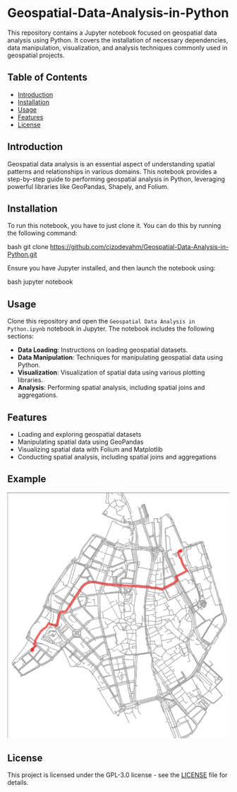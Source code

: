 # Geospatial-Data-Analysis-in-Python
This repository contains a Jupyter notebook focused on geospatial data analysis using Python. It covers the installation of necessary dependencies, data manipulation, visualization, and analysis techniques commonly used in geospatial projects.

## Table of Contents

- [Introduction](#introduction)
- [Installation](#installation)
- [Usage](#usage)
- [Features](#features)
- [License](#license)

## Introduction

Geospatial data analysis is an essential aspect of understanding spatial patterns and relationships in various domains. This notebook provides a step-by-step guide to performing geospatial analysis in Python, leveraging powerful libraries like GeoPandas, Shapely, and Folium.

## Installation

To run this notebook, you have to just clone it. You can do this by running the following command:

bash
git clone https://github.com/cizodevahm/Geospatial-Data-Analysis-in-Python.git


Ensure you have Jupyter installed, and then launch the notebook using:

bash
jupyter notebook


## Usage

Clone this repository and open the `Geospatial Data Analysis in Python.ipynb` notebook in Jupyter. The notebook includes the following sections:

- **Data Loading**: Instructions on loading geospatial datasets.
- **Data Manipulation**: Techniques for manipulating geospatial data using Python.
- **Visualization**: Visualization of spatial data using various plotting libraries.
- **Analysis**: Performing spatial analysis, including spatial joins and aggregations.

## Features

- Loading and exploring geospatial datasets
- Manipulating spatial data using GeoPandas
- Visualizing spatial data with Folium and Matplotlib
- Conducting spatial analysis, including spatial joins and aggregations

## Example
![Example Image](example.png)

## License

This project is licensed under the GPL-3.0 license - see the [LICENSE](LICENSE) file for details.
